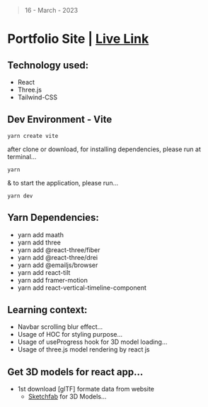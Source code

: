 > 16 - March - 2023

# Portfolio Site | [Live Link](https://p2-sites.netlify.app)

## Technology used:
* React
* Three.js
* Tailwind-CSS

## Dev Environment - Vite
```
yarn create vite
```

after clone or download, for installing dependencies, please run at terminal...

```
yarn
```

& to start the application, please run...

```
yarn dev
```


## Yarn Dependencies:
* yarn add maath
* yarn add three
* yarn add @react-three/fiber
* yarn add @react-three/drei
* yarn add @emailjs/browser
* yarn add react-tilt
* yarn add framer-motion
* yarn add react-vertical-timeline-component

## Learning context:
* Navbar scrolling blur effect...
* Usage of HOC for styling purpose...
* Usage of useProgress hook for 3D model loading...
* Usage of three.js model rendering by react js


## Get 3D models for react app...

* 1st download [glTF] formate data from website
    * [Sketchfab](https://sketchfab.com) for 3D Models...